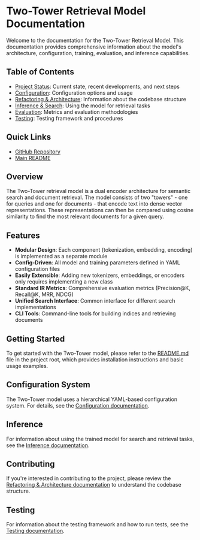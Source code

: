 # Two-Tower Retrieval Model Documentation

Welcome to the documentation for the Two-Tower Retrieval Model. This documentation provides comprehensive information about the model's architecture, configuration, training, evaluation, and inference capabilities.

## Table of Contents

- [Project Status](../project_status_report.md): Current state, recent developments, and next steps
- [Configuration](config.md): Configuration options and usage
- [Refactoring & Architecture](refactoring.md): Information about the codebase structure
- [Inference & Search](inference.md): Using the model for retrieval tasks
- [Evaluation](evaluation.md): Metrics and evaluation methodologies
- [Testing](testing.md): Testing framework and procedures

## Quick Links

- [GitHub Repository](https://github.com/yourusername/two-towers)
- [Main README](../../README.md)

## Overview

The Two-Tower retrieval model is a dual encoder architecture for semantic search and document retrieval. The model consists of two "towers" - one for queries and one for documents - that encode text into dense vector representations. These representations can then be compared using cosine similarity to find the most relevant documents for a given query.

## Features

- **Modular Design**: Each component (tokenization, embedding, encoding) is implemented as a separate module
- **Config-Driven**: All model and training parameters defined in YAML configuration files
- **Easily Extensible**: Adding new tokenizers, embeddings, or encoders only requires implementing a new class
- **Standard IR Metrics**: Comprehensive evaluation metrics (Precision@K, Recall@K, MRR, NDCG)
- **Unified Search Interface**: Common interface for different search implementations
- **CLI Tools**: Command-line tools for building indices and retrieving documents

## Getting Started

To get started with the Two-Tower model, please refer to the [README.md](../../README.md) file in the project root, which provides installation instructions and basic usage examples.

## Configuration System

The Two-Tower model uses a hierarchical YAML-based configuration system. For details, see the [Configuration documentation](config.md).

## Inference

For information about using the trained model for search and retrieval tasks, see the [Inference documentation](inference.md).

## Contributing

If you're interested in contributing to the project, please review the [Refactoring & Architecture documentation](refactoring.md) to understand the codebase structure.

## Testing

For information about the testing framework and how to run tests, see the [Testing documentation](testing.md). 